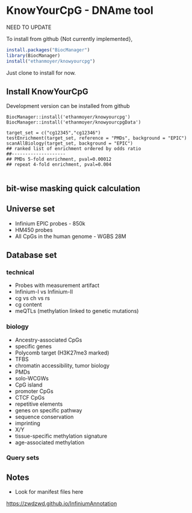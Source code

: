 # KnowYourCpG - DNAme tool

NEED TO UPDATE

To install from github {Not currently implemented},
```R
install.packages("BiocManager")
library(BiocManager)
install("ethanmoyer/knowyourcpg")
```

Just clone to install for now.

## Install KnowYourCpG

Development version can be installed from github
```{r, eval=FALSE}
BiocManager::install('ethanmoyer/knowyourcpg')
BiocManager::install('ethanmoyer/knowyourcpgData')
```

```{r}
target_set = c("cg12345","cg12346")
testEnrichment(target_set, reference = "PMDs", background = "EPIC")
scanAllBiology(target_set, background = "EPIC")
## ranked list of enrichment ordered by odds ratio
##--------------------
## PMDs 5-fold enrichment, pval=0.00012
## repeat 4-fold enrichment, pval=0.004


```

## bit-wise masking quick calculation

## Universe set
- Infinium EPIC probes - 850k
- HM450 probes
- All CpGs in the human genome - WGBS 28M

## Database set

### technical
- Probes with measurement artifact
- Infinium-I vs Infinium-II
- cg vs ch vs rs
- cg content
- meQTLs (methylation linked to genetic mutations)

### biology
- Ancestry-associated CpGs
- specific genes
- Polycomb target (H3K27me3 marked)
- TFBS
- chromatin accessibility, tumor biology
- PMDs
- solo-WCGWs
- CpG island
- promoter CpGs
- CTCF CpGs
- repetitive elements
- genes on specific pathway
- sequence conservation
- imprinting
- X/Y
- tissue-specific methylation signature
- age-associated methylation

### Query sets

## Notes

- Look for manifest files here 

https://zwdzwd.github.io/InfiniumAnnotation


